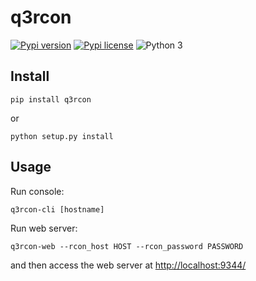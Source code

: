 q3rcon
=================

[![Pypi version](http://img.shields.io/pypi/v/acoomans_python_project_template.svg)](https://pypi.python.org/pypi/acoomans_python_project_template)
[![Pypi license](http://img.shields.io/pypi/l/acoomans_python_project_template.svg)](https://pypi.python.org/pypi/acoomans_python_project_template)
![Python 3](http://img.shields.io/badge/python-3-blue.svg)

## Install

    pip install q3rcon

or

	python setup.py install

## Usage

Run console:

    q3rcon-cli [hostname]

Run web server:

    q3rcon-web --rcon_host HOST --rcon_password PASSWORD

and then access the web server at [http://localhost:9344/](http://localhost:9344/)